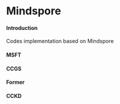 # Mindspore

#### Introduction
Codes implementation based on Mindspore

#### MSFT


#### CCGS


#### Former


#### CCKD


